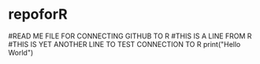 # repoforR
#READ ME FILE FOR CONNECTING GITHUB TO R
#THIS IS A LINE FROM R
#THIS IS YET ANOTHER LINE TO TEST CONNECTION TO R
print("Hello World")
